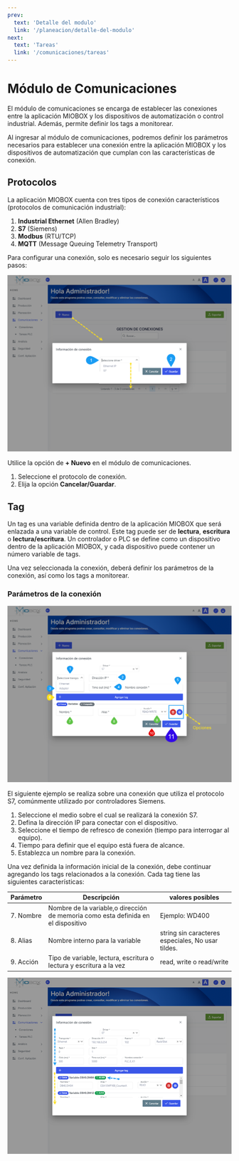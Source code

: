 ```yaml
---
prev:
  text: 'Detalle del modulo'
  link: '/planeacion/detalle-del-modulo'
next:
  text: 'Tareas'
  link: '/comunicaciones/tareas'
---
```

# Módulo de Comunicaciones  

El módulo de comunicaciones se encarga de establecer las conexiones entre la aplicación MIOBOX y los dispositivos de automatización o control industrial. Además, permite definir los tags a monitorear.  

Al ingresar al módulo de comunicaciones, podremos definir los parámetros necesarios para establecer una conexión entre la aplicación MIOBOX y los dispositivos de automatización que cumplan con las características de conexión.  

## Protocolos

La aplicación MIOBOX cuenta con tres tipos de conexión característicos (protocolos de comunicación industrial):  

1. **Industrial Ethernet** (Allen Bradley)  
2. **S7** (Siemens)  
3. **Modbus** (RTU/TCP)  
4. **MQTT** (Message Queuing Telemetry Transport)  

Para configurar una conexión, solo es necesario seguir los siguientes pasos:  

![Crear Conexiones](../comunicaciones/assets/images/crear_conexion.png)  

Utilice la opción de **+ Nuevo** en el módulo de comunicaciones.  

1. Seleccione el protocolo de conexión.  
2. Elija la opción **Cancelar/Guardar**.  

## Tag  

Un tag es una variable definida dentro de la aplicación MIOBOX que será enlazada a una variable de control. Este tag puede ser de **lectura**, **escritura** o **lectura/escritura**. Un controlador o PLC se define como un dispositivo dentro de la aplicación MIOBOX, y cada dispositivo puede contener un número variable de tags.  

Una vez seleccionada la conexión, deberá definir los parámetros de la conexión, así como los tags a monitorear.  

### Parámetros de la conexión

![Crear Conexiones Tags](../comunicaciones/assets/images/crear_conexion_tags.png)  

El siguiente ejemplo se realiza sobre una conexión que utiliza el protocolo S7, comúnmente utilizado por controladores Siemens.  

1. Seleccione el medio sobre el cual se realizará la conexión S7.  
2. Defina la dirección IP para conectar con el dispositivo.  
3. Seleccione el tiempo de refresco de conexión (tiempo para interrogar al equipo).  
4. Tiempo para definir que el equipo está fuera de alcance.
5. Establezca un nombre para la conexión.

Una vez definida la información inicial de la conexión, debe continuar agregando los tags relacionados a la conexión. Cada tag tiene las siguientes características:

| Parámetro         | Descripción                                                                           |   valores posibles |
|----------         |-----------                                                                            |   -----------------|
| 7. Nombre         | Nombre de la variable,o dirección de memoria como esta definida en el dispositivo     | Ejemplo: WD400                                        |
| 8. Alias          | Nombre interno para la variable                                                       | string sin caracteres especiales, No usar tildes.     |
| 9. Acción         | Tipo de variable, lectura, escritura o lectura y escritura a la vez                   | read, write o read/write                              |

![conexiones_tags1](../comunicaciones/assets/images/crear_conexion_tags1.png)

  